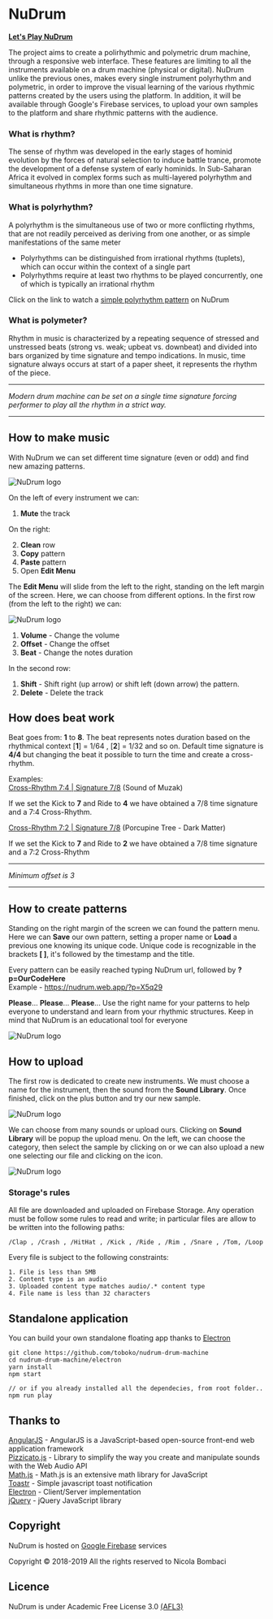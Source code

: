 # NuDrum

**[Let's Play NuDrum](https://nudrum.web.app/)**

The project aims to create a polirhythmic and polymetric drum machine, through a responsive web interface. These features are limiting to all the instruments available on a drum machine (physical or digital). NuDrum unlike the previous ones, makes every single instrument polyrhythm and polymetric, in order to improve the visual learning of the various rhythmic patterns created by the users using the platform. In addition, it will be available through Google's Firebase services, to upload your own samples to the platform and share rhythmic patterns with the audience.


### What is rhythm?
The sense of rhythm was developed in the early stages of hominid evolution by the
forces of natural selection to induce battle trance, promote the development of a defense system of early hominids. In Sub-Saharan Africa it evolved in complex forms such as multi-layered polyrhythm and simultaneous rhythms in more than one time signature. 

### What is polyrhythm?
A polyrhythm is the simultaneous use of two or
more conflicting rhythms, that are not readily
perceived as deriving from one another, or as
simple manifestations of the same meter
- Polyrhythms can be distinguished from irrational
rhythms (tuplets), which can occur within the context
of a single part
- Polyrhythms require at least two rhythms to be played
concurrently, one of which is typically an irrational
rhythm

Click on the link to watch a [simple polyrhythm pattern](https://nudrum.web.app/?p=N5sj6) on NuDrum

### What is polymeter?
Rhythm in music is characterized by a repeating sequence of stressed and unstressed beats (strong vs. weak; upbeat vs. downbeat) and divided into bars organized by time signature and tempo indications. In music, time signature always occurs at start of a paper sheet, it represents the rhythm of the piece.

---
*Modern drum machine can be set on a single time signature forcing performer to play all the rhythm in a strict way.*

---

## How to make music

With NuDrum we can set different time signature (even or odd) and find new amazing patterns.

![NuDrum logo](/img/actio-menu.PNG) 

On the left of every instrument we can:
 1. **Mute** the track

 On the right:

 2. **Clean** row
 3. **Copy** pattern
 4. **Paste** pattern
 5. Open **Edit Menu**


The **Edit Menu** will slide from the left to the right, standing on the left margin of the screen. Here, we can choose from different options. 
In the first row (from the left to the right) we can:

![NuDrum logo](/img/edit-menu.PNG) 

1. **Volume** - Change the volume
2. **Offset** - Change the offset
3. **Beat** - Change the notes duration

In the second row:
1. **Shift** - Shift right (up arrow) or shift left (down arrow) the pattern.
2. **Delete** - Delete the track

## How does beat work

Beat goes from: **1** to **8**. The beat represents notes duration based on the rhythmical context [**1**] = 1/64 , [**2**] = 1/32 and so on. Default time signature is **4/4** but changing the beat it possible to turn the time and create a cross-rhythm. 

Examples: <br>
[Cross-Rhythm 7:4 | Signature 7/8](https://nudrum.web.app/?p=X5q29) (Sound of Muzak)

If we set the Kick to **7** and Ride to **4** we have obtained a 7/8 time signature and a 7:4 Cross-Rhythm. <br>

[Cross-Rhythm 7:2 | Signature 7/8](https://nudrum.web.app/?p=S8c0l) (Porcupine Tree - Dark Matter)

If we set the Kick to **7** and Ride to **2** we have obtained a 7/8 time signature and a 7:2 Cross-Rhythm

---
*Minimum offset is 3*

---


## How to create patterns
Standing on the right margin of the screen we can found the pattern menu. Here we can **Save** our own pattern, setting a proper name or **Load** a previous one knowing its unique code. Unique code is recognizable in the brackets **[ ]**, it's followed by the timestamp and the title. 

Every pattern can be easily reached typing NuDrum url, followed by **?p=OurCodeHere** <br>
Example - https://nudrum.web.app/?p=X5q29

**Please**... **Please**... **Please**... Use the right name for your patterns to help everyone to understand and learn from your rhythmic structures. Keep in mind that NuDrum is an educational tool for everyone

![NuDrum logo](/img/pattern-menu.PNG) 

## How to upload
The first row is dedicated to create new instruments. We must choose a name for the instrument, then the sound from the **Sound Library**. Once finished, click on the plus button and try our new sample.

![NuDrum logo](/img/newinst-menu.PNG) 

We can choose from many sounds or upload ours. Clicking on **Sound Library** will be popup the upload menu. On the left, we can choose the  category, then select the sample by clicking on or we can also upload a new one selecting our file and clicking on the icon.

![NuDrum logo](/img/upload-menu.PNG) 

### Storage's rules

All file are downloaded and uploaded on Firebase Storage. Any operation must be follow some rules to read and write; in particular files are allow to be written into the following paths:

    /Clap , /Crash , /HitHat , /Kick , /Ride , /Rim , /Snare , /Tom, /Loop

Every file is subject to the following constraints:
    
    1. File is less than 5MB
    2. Content type is an audio
    3. Uploaded content type matches audio/.* content type
    4. File name is less than 32 characters
    
## Standalone application
You can build your own standalone floating app thanks to [Electron](https://electronjs.org/)<br>
    
    git clone https://github.com/toboko/nudrum-drum-machine
    cd nudrum-drum-machine/electron
    yarn install
    npm start

    // or if you already installed all the dependecies, from root folder..
    npm run play

## Thanks to
[AngularJS](https://github.com/angular/angular.js) - AngularJS is a JavaScript-based open-source front-end web application framework <br>
[Pizzicato.js](https://github.com/alemangui/pizzicato) - Library to simplify the way you create and manipulate sounds with the Web Audio API <br>
[Math.js](https://github.com/josdejong/mathjs) - Math.js is an extensive math library for JavaScript <br>
[Toastr](https://github.com/CodeSeven/toastr) - Simple javascript toast notification <br>
[Electron](https://github.com/jlongster/electron-with-server-example) - Client/Server implementation <br>
[jQuery](https://github.com/jquery/jquery) - jQuery JavaScript library 

## Copyright
NuDrum is hosted on [Google Firebase](https://firebase.google.com/) services

Copyright © 2018-2019 All the rights reserved to Nicola Bombaci

## Licence

NuDrum is under Academic Free License 3.0
[(AFL3)](https://tldrlegal.com/license/academic-free-license-3.0-(afl))

